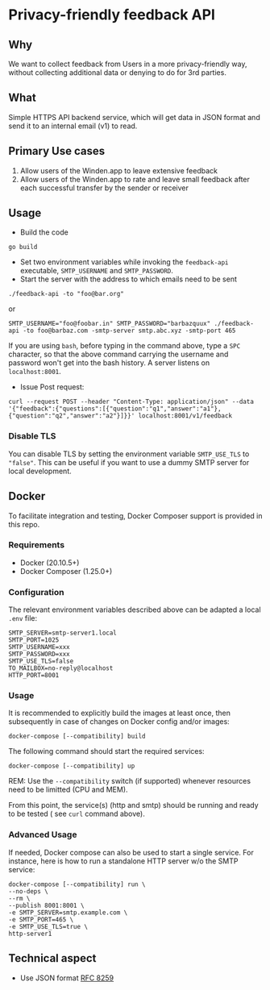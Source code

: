 # Privacy-friendly feedback API

## Why

We want to collect feedback from Users in a more privacy-friendly way, without collecting additional data or denying to do for 3rd parties.

## What

Simple HTTPS API backend service, which will get data in JSON format and send it to an internal email (v1) to read.

## Primary Use cases

1. Allow users of the Winden.app to leave extensive feedback
2. Allow users of the Winden.app to rate and leave small feedback after each successful transfer by the sender or receiver

## Usage

 - Build the code

 `go build`

 - Set two environment variables while invoking the `feedback-api` executable, `SMTP_USERNAME` and `SMTP_PASSWORD`.
 - Start the server with the address to which emails need to be sent

 `./feedback-api -to "foo@bar.org"`

 or

 `SMTP_USERNAME="foo@foobar.in" SMTP_PASSWORD="barbazquux" ./feedback-api -to foo@barbaz.com -smtp-server smtp.abc.xyz -smtp-port 465`

If you are using `bash`, before typing in the command above, type a `SPC` character, so that the above command carrying the username and password won't get into the bash history.
A server listens on `localhost:8001`.

 - Issue Post request:

 `curl --request POST --header "Content-Type: application/json" --data '{"feedback":{"questions":[{"question":"q1","answer":"a1"},{"question":"q2","answer":"a2"}]}}' localhost:8001/v1/feedback`

### Disable TLS

You can disable TLS by setting the environment variable `SMTP_USE_TLS` to `"false"`. This can be useful if you want to use a dummy SMTP server for local development.

## Docker

To facilitate integration and testing, Docker Composer support is provided in this repo.

### Requirements

- Docker (20.10.5+)
- Docker Composer (1.25.0+)

### Configuration

The relevant environment variables described above can be adapted a local `.env` file:

```
SMTP_SERVER=smtp-server1.local
SMTP_PORT=1025
SMTP_USERNAME=xxx
SMTP_PASSWORD=xxx
SMTP_USE_TLS=false
TO_MAILBOX=no-reply@localhost
HTTP_PORT=8001
```

### Usage

It is recommended to explicitly build the images at least once, then subsequently in case of changes on Docker config and/or images:

```
docker-compose [--compatibility] build
```


The following command should start the required services:

```
docker-compose [--compatibility] up
```

REM: Use the `--compatibility` switch (if supported) whenever resources need to be limitted (CPU and MEM).

From this point, the service(s) (http and smtp) should be running and ready to be tested ( see `curl` command above).

### Advanced Usage

If needed, Docker compose can also be used to start a single service. For instance, here is how to run a standalone HTTP server w/o the SMTP service:

```
docker-compose [--compatibility] run \
--no-deps \
--rm \
--publish 8001:8001 \
-e SMTP_SERVER=smtp.example.com \
-e SMTP_PORT=465 \
-e SMTP_USE_TLS=true \
http-server1
```

## Technical aspect

- Use JSON format [RFC 8259](https://www.rfc-editor.org/rfc/rfc8259.html)
